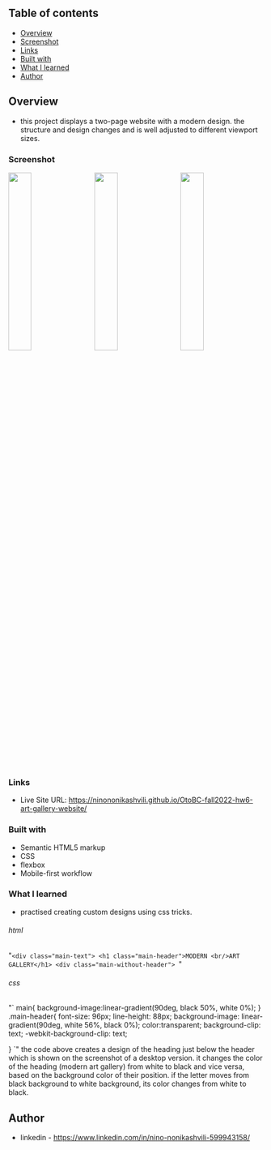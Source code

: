 ## Table of contents

  - [Overview](#overview)
  - [Screenshot](#screenshot)
  - [Links](#links)
  - [Built with](#built-with)
  - [What I learned](#what-i-learned)
  - [Author](#author)


## Overview
- this project displays a two-page website with a modern design. the structure and design changes and is well adjusted to different viewport sizes.

### Screenshot

<div width="100%">
      <img
        src="https://user-images.githubusercontent.com/61002720/200712672-5730c823-ffdc-4717-81ce-ee6f55d5d987.png"
        width="30%"
        style="margin-right:3%"
        align="top"
      />
      <img
        src="https://user-images.githubusercontent.com/61002720/200712649-dca2bce8-31d0-44d9-bd96-d604a27ed4aa.png"
	width="30%"
	style="margin-right:3%"
        align="top"
      />
      <img
        src=https:"https://user-images.githubusercontent.com/61002720/200712543-f65bdfef-954e-4c03-89eb-9ffa5ea7fce6.png"
        width="30%"
        align="top"
      />
    </div>






### Links

- Live Site URL: https://ninononikashvili.github.io/OtoBC-fall2022-hw6-art-gallery-website/


### Built with

- Semantic HTML5 markup
- CSS 
- flexbox
- Mobile-first workflow

### What I learned

- practised creating custom designs using css tricks.
###### html
"`<div class="main-text">
        <h1 class="main-header">MODERN <br/>ART GALLERY</h1>
        <div class="main-without-header"> `"
###### css
"`  main{
    background-image:linear-gradient(90deg, black 50%, white 0%);
  }
  .main-header{
    font-size: 96px;
    line-height: 88px;
    background-image: linear-gradient(90deg, white 56%, black 0%);
    color:transparent;
    background-clip: text;
    -webkit-background-clip: text;

  } `"
  the code above creates a design of the heading just below the header which is shown on the screenshot of a desktop version. it changes the color of the heading 
  (modern art gallery) from white to black and vice versa, based on the background color of their position. if the letter moves from black background to white background, 
  its color changes from white to black.
        
        


## Author

- linkedin - https://www.linkedin.com/in/nino-nonikashvili-599943158/

